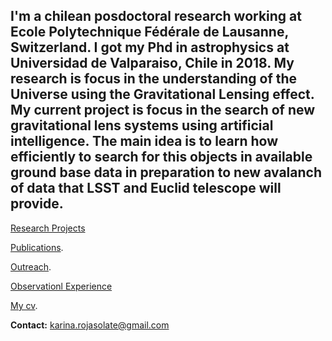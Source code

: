 ## I'm a chilean posdoctoral research working at  Ecole Polytechnique Fédérale de Lausanne, Switzerland. I got my Phd in astrophysics at Universidad de Valparaiso, Chile in 2018. My research is focus in the understanding of the Universe using the Gravitational Lensing effect. My current project is focus in the search of new gravitational lens systems using artificial intelligence. The main idea is to learn how efficiently to search for this objects in available ground base data in preparation to new avalanch of data that LSST and Euclid telescope will provide. 


[Research Projects](./projects.html)

[Publications](./publications.html).

[Outreach](./Outreach.html).

[Observationl Experience](./projects.html)

[My cv](./cv.html).

**Contact:**
karina.rojasolate@gmail.com

